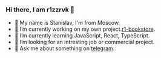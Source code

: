 ### Hi there, I am r1zzrvk 👋

- 👯 My name is Stanislav, I'm from Moscow.
- 🔭 I’m currently working on my own project.[r1-bookstore](https://r1-bookstore.herokuapp.com).
- 🌱 I’m currently learning JavaScript, React, TypeScript.
- 🤔 I’m looking for an intresting job or commercial project.
- 💬 Ask me about something on [telegram](https://t.me/r1zzrvk).
